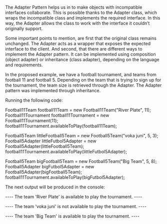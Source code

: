 The Adapter Pattern helps us in to make objects with incompatible interfaces collaborate. This is possible thanks to the 
Adapter class, which wraps the incompatible class and implements the required interface. In this way, the
Adapter allows the class to work with the interface it couldn’t originally support.

Some important points to mention, are first that the original class remains unchanged. The Adapter acts as a wrapper that exposes
the expected interface to the client. And second, that there are different ways to implement the Adapter pattern. It 
can be implemented using composition (object adapter) or inheritance (class adapter), depending on the language and requirements.

In the proposed example, we have a football tournament, and teams from football 11 and football 5. Depending on the team 
that is trying to sign up for the tournament, the team size is retrieved through the Adapter. The Adapter pattern was
implemented through inheritance.

Running the following code:  

Football11Team football11Team = new Football11Team("River Plate", 11);  
Football11Tournament football11Tournament = new Football11Tournament(11);  
football11Tournament.availableToPlay(football11Team);  

Football5Team littleFootball5Team = new Football5Team("voka juni", 5, 3);  
Football5Adapter littleFutbol5Adapter = new Football5Adapter(littleFootball5Team);  
football11Tournament.availableToPlay(littleFutbol5Adapter);  

Football5Team bigFootball5Team = new Football5Team("Big Team", 5, 8);  
Football5Adapter bigFutbol5Adapter = new Football5Adapter(bigFootball5Team);  
football11Tournament.availableToPlay(bigFutbol5Adapter);  

The next output will be produced in the console:  

---- The team 'River Plate' is available to play the tournament. ----

---- The team 'voka juni' is not available to play the tournament. ----  

---- The team 'Big Team' is available to play the tournament. ----  